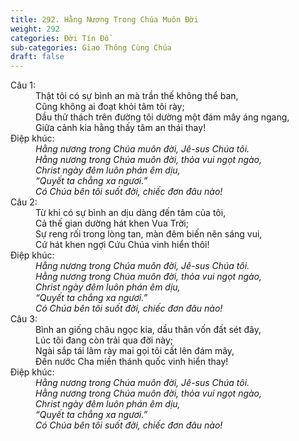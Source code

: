 ```yaml
---
title: 292. Hằng Nương Trong Chúa Muôn Đời
weight: 292
categories: Đời Tín Đồ
sub-categories: Giao Thông Cùng Chúa
draft: false
---
```

<dl><dt>Câu 1:</dt><dd data-verse="1">Thật tôi có sự bình an mà trần thế không thể ban, <br/>Cũng không ai đoạt khỏi tâm tôi rày; <br/>Dầu thử thách trên đường tôi dường một đám mây áng ngang, <br/>Giữa cảnh kia hằng thấy tâm an thái thay! </dd><dt>Điệp khúc:</dt><dd data-chorus="1"><em>Hằng nương trong Chúa muôn đời, Jê-sus Chúa tôi. <br/>Hằng nương trong Chúa muôn đời, thỏa vui ngọt ngào, <br/>Christ ngày đêm luôn phán êm dịu, <br/>“Quyết ta chẳng xa ngươi.” <br/>Có Chúa bên tôi suốt đời, chiếc đơn đâu nào! </em></dd><dt>Câu 2:</dt><dd data-verse="2">Từ khi có sự bình an dịu dàng đến tâm của tôi, <br/>Cả thế gian dường hát khen Vua Trời; <br/>Sự reng rối trong lòng tan, màn đêm biến nên sáng vui, <br/>Cứ hát khen ngợi Cứu Chúa vinh hiển thôi! </dd><dt>Điệp khúc:</dt><dd data-chorus="1"><em>Hằng nương trong Chúa muôn đời, Jê-sus Chúa tôi. <br/>Hằng nương trong Chúa muôn đời, thỏa vui ngọt ngào, <br/>Christ ngày đêm luôn phán êm dịu, <br/>“Quyết ta chẳng xa ngươi.” <br/>Có Chúa bên tôi suốt đời, chiếc đơn đâu nào! </em></dd><dt>Câu 3:</dt><dd data-verse="3">Bình an giống châu ngọc kia, dầu thân vốn đất sét đây, <br/>Lúc tôi đang còn trải qua đời này; <br/>Ngài sắp tái lâm rày mai gọi tôi cất lên đám mây, <br/>Đến nước Cha miền thánh quốc vinh hiển thay! </dd><dt>Điệp khúc:</dt><dd data-chorus="1"><em>Hằng nương trong Chúa muôn đời, Jê-sus Chúa tôi. <br/>Hằng nương trong Chúa muôn đời, thỏa vui ngọt ngào, <br/>Christ ngày đêm luôn phán êm dịu, <br/>“Quyết ta chẳng xa ngươi.” <br/>Có Chúa bên tôi suốt đời, chiếc đơn đâu nào! </em></dd></dl>